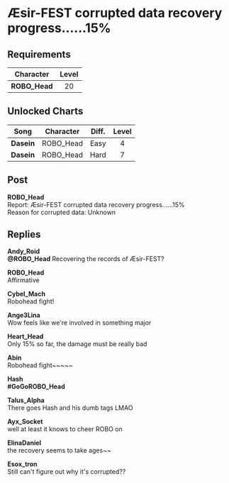 # Æsir-FEST corrupted data recovery progress......15% 
## Requirements
|  Character  |Level|
|-------------|:---:|
|**ROBO_Head**| 20  |

## Unlocked Charts
|   Song   |Character|Diff.|Level|
|----------|:-------:|:---:|:---:|
|**Dasein**|ROBO_Head|Easy |  4  |
|**Dasein**|ROBO_Head|Hard |  7  |

## Post
**ROBO_Head**<br>
Report: Æsir-FEST corrupted data recovery progress......15% <br>
Reason for corrupted data: Unknown


## Replies
**Andy_Roid**<br>
**@ROBO\_Head** Recovering the records of Æsir-FEST?

**ROBO_Head**<br>
Affirmative

**Cybel_Mach**<br>
Robohead fight!

**Ange3Lina**<br>
Wow feels like we're involved in something major

**Heart_Head**<br>
Only 15% so far, the damage must be really bad

**Abin**<br>
Robohead fight~~~~~

**Hash**<br>
**\#GoGoROBO\_Head**

**Talus_Alpha**<br>
There goes Hash and his dumb tags LMAO

**Ayx_Socket**<br>
well at least it knows to cheer ROBO on

**ElinaDaniel**<br>
the recovery seems to take ages~~

**Esox_tron**<br>
Still can't figure out why it's corrupted??


